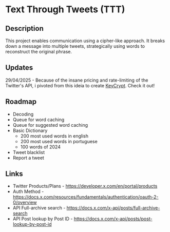 # Text Through Tweets (TTT)

## Description

This project enables communication using a cipher-like approach. It breaks down a message into multiple tweets, strategically using words to reconstruct the original phrase.

## Updates

29/04/2025 - Because of the insane pricing and rate-limiting of the Twitter's API, i pivoted from this ideia to create [KeyCrypt](https://github.com/mlziade/keycrypt). Check it out!

## Roadmap

- Decoding
- Queue for word caching
- Queue for suggested word caching
- Basic Dictionary
    - 200 most used words in english
    - 200 most used words in portuguese
    - 100 words of 2024
- Tweet blacklist
- Report a tweet

## Links
- Twitter Products/Plans - https://developer.x.com/en/portal/products
- Auth Method - https://docs.x.com/resources/fundamentals/authentication/oauth-2-0/overview
- API Full-archive search - https://docs.x.com/x-api/posts/full-archive-search
- API Post lookup by Post ID - https://docs.x.com/x-api/posts/post-lookup-by-post-id
